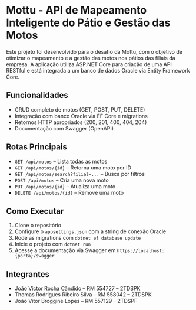 # Mottu - API de Mapeamento Inteligente do Pátio e Gestão das Motos
 
Este projeto foi desenvolvido para o desafio da Mottu, com o objetivo de otimizar o mapeamento e a gestão das motos nos pátios das filiais da empresa. A aplicação utiliza ASP.NET Core para criação de uma API RESTful e está integrada a um banco de dados Oracle via Entity Framework Core.
 
## Funcionalidades
 
- CRUD completo de motos (GET, POST, PUT, DELETE)
- Integração com banco Oracle via EF Core e migrations
- Retornos HTTP apropriados (200, 201, 400, 404, 204)
- Documentação com Swagger (OpenAPI)
 
## Rotas Principais
 
- `GET /api/motos` – Lista todas as motos
- `GET /api/motos/{id}` – Retorna uma moto por ID
- `GET /api/motos/search?filial=...` – Busca por filtros
- `POST /api/motos` – Cria uma nova moto
- `PUT /api/motos/{id}` – Atualiza uma moto
- `DELETE /api/motos/{id}` – Remove uma moto
 
## Como Executar
 
1. Clone o repositório
2. Configure o `appsettings.json` com a string de conexão Oracle
3. Rode as migrations com `dotnet ef database update`
4. Inicie o projeto com `dotnet run`
5. Acesse a documentação via Swagger em `https://localhost:{porta}/swagger`
 
## Integrantes
 
- João Victor Rocha Cândido – RM 554727 – 2TDSPK  
- Thomas Rodrigues Ribeiro Silva – RM 558042 – 2TDSPK  
- João Vitor Broggine Lopes – RM 557129 – 2TDSPF
